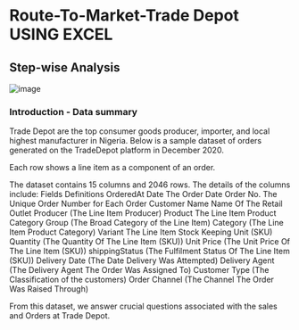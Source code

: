 # Route-To-Market-Trade Depot USING EXCEL

## Step-wise Analysis
![image](https://github.com/user-attachments/assets/fa63249d-20f8-44a6-b996-d8e8c252e2a9)


### Introduction - Data summary
Trade Depot are the top consumer goods producer, importer, and local highest manufacturer in Nigeria. Below is a sample dataset of orders generated on the TradeDepot platform in December 2020.

Each row shows a line item as a component of an order.

The dataset contains 15 columns and 2046 rows. The details of the columns include:
Fields Definitions
OrderedAt Date The Order Date
Order No. The Unique Order Number for Each Order
Customer Name Name Of The Retail Outlet
Producer (The Line Item Producer)
Product The Line Item Product
Category Group (The Broad Category of the Line Item)
Category (The Line Item Product Category)
Variant The Line Item Stock Keeping Unit (SKU)
Quantity (The Quantity Of The Line Item (SKU))
Unit Price (The Unit Price Of The Line Item (SKU))
shippingStatus (The Fulfilment Status Of The Line Item (SKU))
Delivery Date (The Date Delivery Was Attempted)
Delivery Agent (The Delivery Agent The Order Was Assigned To)
Customer Type (The Classification of the customers)
Order Channel (The Channel The Order Was Raised Through)

From this dataset, we answer crucial questions associated with the sales and Orders at Trade Depot. 
